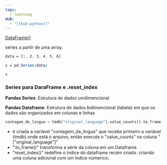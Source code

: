 ```yaml
---
tags:
  - learning
HUB:
  - "[[hub-python]]"
---
```



[DataFrame()](https://pandas.pydata.org/docs/reference/api/pandas.DataFrame.html)

series a partir de uma array.
```css
data = [1, 2, 3, 4, 5, 6]

s = pd.Series(data)

s
```


### Series para DaraFrame e .reset_index

**Pandas Series**: Estrutura de dados unidimencional

**Pandas Dataframe**: Estrutura de dados bidimencional (tabela) em que os dados são organizados em colunas e linhas

```python
contagem_de_lingua = tmdb["original_language"].value_counts().to_frame().reset_index()
```
- é criada a variável "contagem_de_lingua" que recebe  primeiro a variável  (tmdb) onde está o arquivo, então executa o "value_counts" na coluna "["original_language"]"
- ".to_frame()" transforma a série da coluna em um Dataframe
- "reset_index()" redefine o indice do dataframe recém criado. criando uma coluna adicional com um índice númerico.



